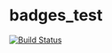 # badges_test
[![Build Status](https://ci.pointrf.com/buildStatus/icon?job=PointRF-2.6-Release)](https://ci.pointrf.com/job/PointRF-2.6-Release/)
